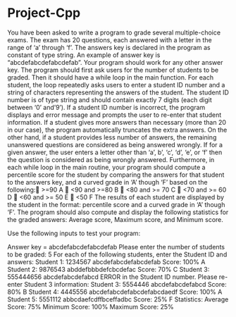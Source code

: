 # Project-Cpp
You have been asked to write a program to grade several multiple-choice exams. The exam has 20 questions, each answered with a letter in the range of ‘a’ through ‘f’. The
answers key is declared in the program as constant of type string.  An example of answer key is “abcdefabcdefabcdefab”.  Your program should work for any other answer key.   The program should first ask users for the number of students to be graded.  Then it should have a while loop in the main function.  For each student, the loop repeatedly asks users to enter a student ID number and a string of characters representing the answers of the student.  The student ID number is of type string and should contain exactly 7 digits (each digit between ‘0’ and’9’).  If a student ID number is incorrect, the program displays and error message and prompts the user to re-enter that student information.  If a student gives more answers than necessary (more than 20 in our case), the program automatically truncates the extra answers.  On the other hand, if a student provides less number of answers, the remaining unanswered questions are considered as being answered wrongly. If for a given answer, the user enters a letter other than ‘a’, b’, ‘c’, ‘d’, ‘e’, or ‘f’ then the
question is considered as being wrongly answered. 
Furthermore, in each while loop in the main routine, your program should compute a percentile score for the student by comparing the answers for that student to the answers key, and a curved grade in ‘A’ though ‘F’ based on the following: >=90         A  <90 and >=80        B  <80 and >= 70        C  <70 and >= 60        D  <60 and >= 50        E  <50          F The results of each student are displayed by the student in the format:  percentile score and a curved grade in ‘A’  though ‘F’.  The program should also compute and display the following statistics for the graded answers: Average score, Maximum score, and Minimum score.

Use the following inputs to test your program:

Answer key = abcdefabcdefabcdefab Please enter the number of students to be graded: 5 For each of the following students, enter the Student ID and answers: Student  1: 1234567 abcdefabcdefabcdefab  Score: 100%  A Student  2: 9876543 abddefbbbdefcbcdefac  Score: 70%  C Student  3: 555444656 abcdefabcdefabcd ERROR in the Student ID number. Please re-enter Student 3 information: Student  3: 5554446 abcdefabcdefabcd  Score: 80%  B Student  4: 4445556 abcdefabcdefabcdefabcdaedf  Score: 100%  A Student  5: 5551112 abbcdaefcdffbceffadbc  Score: 25%  F Statistics:  Average Score: 75%  Minimum Score: 100%
 Maximum Score: 25%
